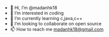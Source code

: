 - 👋 Hi, I’m @madanhk18
- 👀 I’m interested in coding
- 🌱 I’m currently learning c,java,c++
- 💞️ I’m looking to collaborate on open source
- 📫 How to reach me madanhk18@gmail.com

<!---
madanhk18/madanhk18 is a ✨ special ✨ repository because its `README.md` (this file) appears on your GitHub profile.
You can click the Preview link to take a look at your changes.
--->
